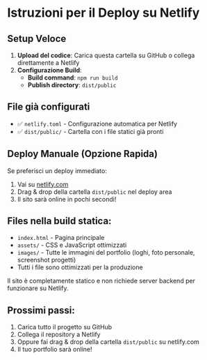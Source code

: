 # Istruzioni per il Deploy su Netlify

## Setup Veloce
1. **Upload del codice**: Carica questa cartella su GitHub o collega direttamente a Netlify
2. **Configurazione Build**:
   - **Build command**: `npm run build`  
   - **Publish directory**: `dist/public`

## File già configurati
- ✅ `netlify.toml` - Configurazione automatica per Netlify
- ✅ `dist/public/` - Cartella con i file statici già pronti

## Deploy Manuale (Opzione Rapida)
Se preferisci un deploy immediato:
1. Vai su [netlify.com](https://netlify.com)
2. Drag & drop della cartella `dist/public` nel deploy area
3. Il sito sarà online in pochi secondi!

## Files nella build statica:
- `index.html` - Pagina principale
- `assets/` - CSS e JavaScript ottimizzati  
- `images/` - Tutte le immagini del portfolio (loghi, foto personale, screenshot progetti)
- Tutti i file sono ottimizzati per la produzione

Il sito è completamente statico e non richiede server backend per funzionare su Netlify.

## Prossimi passi:
1. Carica tutto il progetto su GitHub
2. Collega il repository a Netlify 
3. Oppure fai drag & drop della cartella `dist/public` su netlify.com
4. Il tuo portfolio sarà online!
